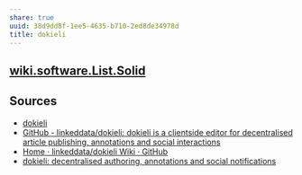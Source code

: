 ```yaml
---
share: true
uuid: 38d9dd8f-1ee5-4635-b710-2ed8de34978d
title: dokieli
---
```

## [wiki.software.List.Solid](/undefined)

## Sources

* [dokieli](https://dokie.li/)
* [GitHub - linkeddata/dokieli: dokieli is a clientside editor for decentralised article publishing, annotations and social interactions](https://github.com/linkeddata/dokieli)
* [Home · linkeddata/dokieli Wiki · GitHub](https://github.com/linkeddata/dokieli/wiki)
* [dokieli: decentralised authoring, annotations and social notifications](https://csarven.ca/dokieli)
